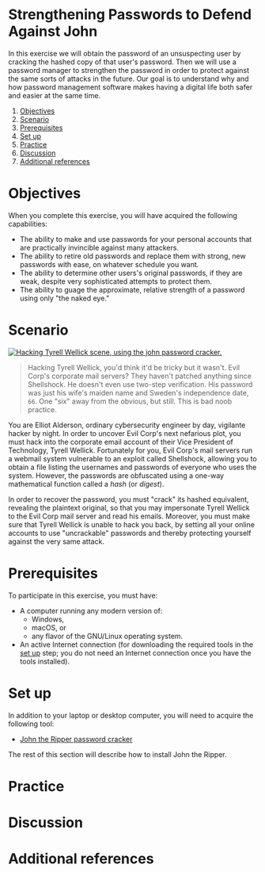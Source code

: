 # Strengthening Passwords to Defend Against John

In this exercise we will obtain the password of an unsuspecting user by cracking the hashed copy of that user's password. Then we will use a password manager to strengthen the password in order to protect against the same sorts of attacks in the future. Our goal is to understand why and how password management software makes having a digital life both safer and easier at the same time.

1. [Objectives](#objectives)
1. [Scenario](#scenario)
1. [Prerequisites](#prerequisites)
1. [Set up](#set-up)
1. [Practice](#practice)
1. [Discussion](#discussion)
1. [Additional references](#additional-references)

# Objectives

When you complete this exercise, you will have acquired the following capabilities:

* The ability to make and use passwords for your personal accounts that are practically invincible against many attackers.
* The ability to retire old passwords and replace them with strong, new passwords with ease, on whatever schedule you want.
* The ability to determine other users's original passwords, if they are weak, despite very sophisticated attempts to protect them.
* The ability to guage the approximate, relative strength of a password using only "the naked eye."

# Scenario

[![Hacking Tyrell Wellick scene, using the `john` password cracker.](https://web.archive.org/web/20161213025246/https://hackertarget.com/mrrobot/wget-shellshock-john.png)](Mr.%20Robot%20S01E02%20-%20Hacking%20Tyrell%20Wellick.mp4?raw=true)

> Hacking Tyrell Wellick, you'd think it'd be tricky but it wasn't. Evil Corp's corporate mail servers? They haven't patched anything since Shellshock. He doesn't even use two-step verification. His password was just his wife's maiden name and Sweden's independence date, `66`. One "six" away from the obvious, but still. This is bad noob practice.

You are Elliot Alderson, ordinary cybersecurity engineer by day, vigilante hacker by night. In order to uncover Evil Corp's next nefarious plot, you must hack into the corporate email account of their Vice President of Technology, Tyrell Wellick. Fortunately for you, Evil Corp's mail servers run a webmail system vulnerable to an exploit called Shellshock, allowing you to obtain a file listing the usernames and passwords of everyone who uses the system. However, the passwords are obfuscated using a one-way mathematical function called a *hash* (or *digest*).

In order to recover the password, you must "crack" its hashed equivalent, revealing the plaintext original, so that you may impersonate Tyrell Wellick to the Evil Corp mail server and read his emails. Moreover, you must make sure that Tyrell Wellick is unable to hack you back, by setting all your online accounts to use "uncrackable" passwords and thereby protecting yourself against the very same attack.

# Prerequisites

To participate in this exercise, you must have:

* A computer running any modern version of:
    * Windows,
    * macOS, or
    * any flavor of the GNU/Linux operating system.
* An active Internet connection (for downloading the required tools in the [set up](#set-up) step; you do not need an Internet connection once you have the tools installed).

# Set up

In addition to your laptop or desktop computer, you will need to acquire the following tool:

* [John the Ripper password cracker](http://www.openwall.com/john/)

The rest of this section will describe how to install John the Ripper.

# Practice

# Discussion

# Additional references
